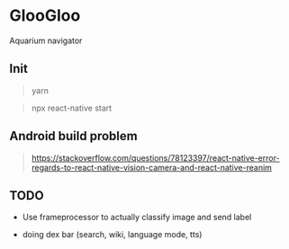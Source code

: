 # GlooGloo
Aquarium navigator

## Init

> yarn

> npx react-native start

## Android build problem

> https://stackoverflow.com/questions/78123397/react-native-error-regards-to-react-native-vision-camera-and-react-native-reanim


## TODO

- Use frameprocessor to actually classify image and send label

- doing dex bar (search, wiki, language mode, tts)